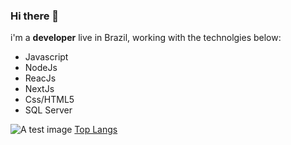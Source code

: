 ### Hi there 👋

i'm a **developer** live in Brazil, working with the technolgies below:

- Javascript
- NodeJs
- ReacJs
- NextJs
- Css/HTML5
- SQL Server

![A test image](https://github.com/rafcez/assets/blob/master/socialMedia/facebook.png)
[Top Langs](https://github-readme-stats.vercel.app/api/top-langs/?username=rafcez&theme=tokyonight)

<!--
**rafcez/rafcez** is a ✨ _special_ ✨ repository because its `README.md` (this file) appears on your GitHub profile.

Here are some ideas to get you started:

- 🔭 I’m currently working on ...
- 🌱 I’m currently learning ...
- 👯 I’m looking to collaborate on ...
- 🤔 I’m looking for help with ...
- 💬 Ask me about ...
- 📫 How to reach me: ...
- 😄 Pronouns: ...
- ⚡ Fun fact: ...
-->
